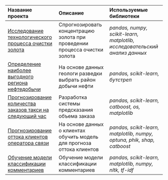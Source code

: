| Название проекта | Описание | Используемые библиотеки | 
| :---------------------- | :---------------------- | :---------------------- |
| [Исследование технологического процесса очистки золота](gold_purification) | Спрогнозировать концентрацию золота при проведении процесса очистки золота | *pandas, numpy, scikit-learn, matplotlib, исследовательский анализ данных* |
| [Определение наиболее выгодного региона нефтедобычи](oilwells) | На основе данных геологи разведки выбрать район добычи нефти | *pandas, scikit-learn, бутстреп* |
| [Прогнозирование количества заказов такси на следующий час](taxi_orders) | Разработка системы предсказания объема заказа | *pandas, scikit-learn, catboost, os, matplotlib* |
| [Прогнозирование оттока клиентов оператора связи](telecommunications) | На основе данных о клиентах обучить модель для прогноза оттока клиентов | *pandas, scikit-learn, matplotlib, numpy, optuna, phik, shap, catboost* |
| [Обучение модели классификации комментариев](classification_of_comments) | Обучение модели классификации комментариев | *pandas, scikit-learn, matplotlib, numpy, nltk, tf-idf* |
